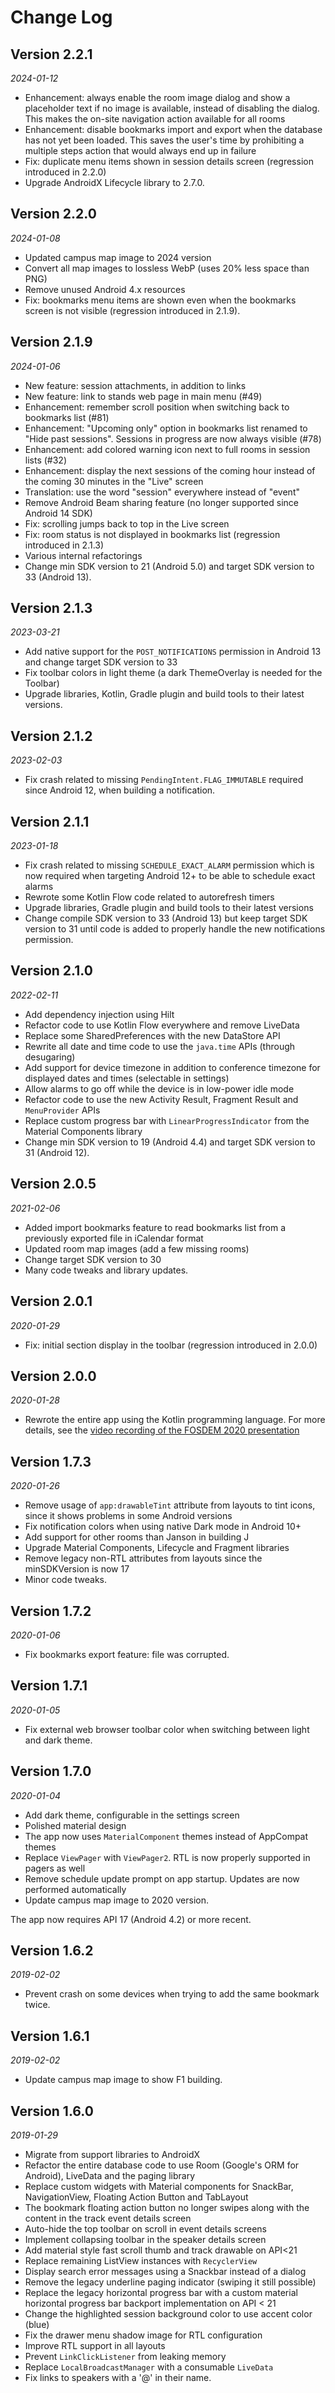Change Log
==========

## Version 2.2.1

_2024-01-12_

- Enhancement: always enable the room image dialog and show a placeholder text if no image is available, instead of disabling the dialog. This makes the on-site navigation action available for all rooms
- Enhancement: disable bookmarks import and export when the database has not yet been loaded. This saves the user's time by prohibiting a multiple steps action that would always end up in failure
- Fix: duplicate menu items shown in session details screen (regression introduced in 2.2.0)
- Upgrade AndroidX Lifecycle library to 2.7.0.

## Version 2.2.0

_2024-01-08_

- Updated campus map image to 2024 version
- Convert all map images to lossless WebP (uses 20% less space than PNG)
- Remove unused Android 4.x resources
- Fix: bookmarks menu items are shown even when the bookmarks screen is not visible (regression introduced in 2.1.9).

## Version 2.1.9

_2024-01-06_

- New feature: session attachments, in addition to links
- New feature: link to stands web page in main menu (#49)
- Enhancement: remember scroll position when switching back to bookmarks list (#81)
- Enhancement: "Upcoming only" option in bookmarks list renamed to "Hide past sessions". Sessions in progress are now always visible (#78)
- Enhancement: add colored warning icon next to full rooms in session lists (#32)
- Enhancement: display the next sessions of the coming hour instead of the coming 30 minutes in the "Live" screen
- Translation: use the word "session" everywhere instead of "event"
- Remove Android Beam sharing feature (no longer supported since Android 14 SDK)
- Fix: scrolling jumps back to top in the Live screen
- Fix: room status is not displayed in bookmarks list (regression introduced in 2.1.3)
- Various internal refactorings
- Change min SDK version to 21 (Android 5.0) and target SDK version to 33 (Android 13).

## Version 2.1.3

_2023-03-21_

- Add native support for the `POST_NOTIFICATIONS` permission in Android 13 and change target SDK version to 33
- Fix toolbar colors in light theme (a dark ThemeOverlay is needed for the Toolbar)
- Upgrade libraries, Kotlin, Gradle plugin and build tools to their latest versions.

## Version 2.1.2

_2023-02-03_

- Fix crash related to missing `PendingIntent.FLAG_IMMUTABLE` required since Android 12, when building a notification.

## Version 2.1.1

_2023-01-18_

- Fix crash related to missing `SCHEDULE_EXACT_ALARM` permission which is now required when targeting Android 12+ to be able to schedule exact alarms
- Rewrote some Kotlin Flow code related to autorefresh timers
- Upgrade libraries, Gradle plugin and build tools to their latest versions
- Change compile SDK version to 33 (Android 13) but keep target SDK version to 31 until code is added to properly handle the new notifications permission.

## Version 2.1.0

_2022-02-11_

- Add dependency injection using Hilt
- Refactor code to use Kotlin Flow everywhere and remove LiveData
- Replace some SharedPreferences with the new DataStore API
- Rewrite all date and time code to use the `java.time` APIs (through desugaring)
- Add support for device timezone in addition to conference timezone for displayed dates and times (selectable in settings)
- Allow alarms to go off while the device is in low-power idle mode
- Refactor code to use the new Activity Result, Fragment Result and `MenuProvider` APIs
- Replace custom progress bar with `LinearProgressIndicator` from the Material Components library
- Change min SDK version to 19 (Android 4.4) and target SDK version to 31 (Android 12).

## Version 2.0.5

_2021-02-06_

- Added import bookmarks feature to read bookmarks list from a previously exported file in iCalendar format
- Updated room map images (add a few missing rooms)
- Change target SDK version to 30
- Many code tweaks and library updates.

## Version 2.0.1

_2020-01-29_

- Fix: initial section display in the toolbar (regression introduced in 2.0.0)

## Version 2.0.0

_2020-01-28_

- Rewrote the entire app using the Kotlin programming language. For more details, see the [video recording of the FOSDEM 2020 presentation](https://ftp.belnet.be/mirror/FOSDEM/video/2020/UA2.118/kotlin_migrating_fosdem_companion.mp4)

## Version 1.7.3

_2020-01-26_

- Remove usage of `app:drawableTint` attribute from layouts to tint icons, since it shows problems in some Android versions
- Fix notification colors when using native Dark mode in Android 10+
- Add support for other rooms than Janson in building J
- Upgrade Material Components, Lifecycle and Fragment libraries
- Remove legacy non-RTL attributes from layouts since the minSDKVersion is now 17
- Minor code tweaks.

## Version 1.7.2

_2020-01-06_

- Fix bookmarks export feature: file was corrupted.

## Version 1.7.1

_2020-01-05_

- Fix external web browser toolbar color when switching between light and dark theme.

## Version 1.7.0

_2020-01-04_

- Add dark theme, configurable in the settings screen
- Polished material design
- The app now uses `MaterialComponent` themes instead of AppCompat themes
- Replace `ViewPager` with `ViewPager2`. RTL is now properly supported in pagers as well
- Remove schedule update prompt on app startup. Updates are now performed automatically
- Update campus map image to 2020 version.

The app now requires API 17 (Android 4.2) or more recent.

## Version 1.6.2

_2019-02-02_

- Prevent crash on some devices when trying to add the same bookmark twice.

## Version 1.6.1

_2019-02-02_

- Update campus map image to show F1 building.

## Version 1.6.0

_2019-01-29_

- Migrate from support libraries to AndroidX
- Refactor the entire database code to use Room (Google's ORM for Android), LiveData and the paging library
- Replace custom widgets with Material components for SnackBar, NavigationView, Floating Action Button and TabLayout
- The bookmark floating action button no longer swipes along with the content in the track event details screen
- Auto-hide the top toolbar on scroll in event details screens
- Implement collapsing toolbar in the speaker details screen
- Add material style fast scroll thumb and track drawable on API<21
- Replace remaining ListView instances with `RecyclerView`
- Display search error messages using a Snackbar instead of a dialog
- Remove the legacy underline paging indicator (swiping it still possible)
- Replace the legacy horizontal progress bar with a custom material horizontal progress bar backport implementation on API < 21
- Change the highlighted session background color to use accent color (blue)
- Fix the drawer menu shadow image for RTL configuration
- Improve RTL support in all layouts
- Prevent `LinkClickListener` from leaking memory
- Replace `LocalBroadcastManager` with a consumable `LiveData`
- Fix links to speakers with a '@' in their name.